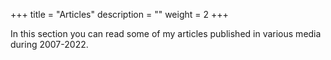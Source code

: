 +++
title = "Articles"
description = ""
weight = 2
+++

In this section you can read some of my articles published in various media during 2007-2022.
